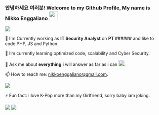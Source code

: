   ### 안녕하세요 여러분!  Welcome to my Github Profile, My name is Nikko Enggaliano <img src="https://media.giphy.com/media/ThpGyTmKBmB0I7PvjG/giphy.gif" height="29px">  

![](https://media.giphy.com/media/mA7p3Yv44SM9hGiBKd/giphy.gif)





🔭 I'm Currently working as **IT Security Analyst** on  **PT ######**  and like to code PHP, JS and Python.

🌱 I’m currently learning optimized code, scalability and Cyber Security.

💬 Ask me about **everything** i will answer as far as i can <img src="https://media.giphy.com/media/ggcNOq2PyRFv8CDcLn/giphy.gif" height="19px">.

📫 How to reach me: nikkoenggaliano@gmail.com.



![](https://media.giphy.com/media/USDLzEBaDObgWuWywy/giphy.gif)

⚡ Fun fact: I love K-Pop more than my Girlfriend, sorry baby iam joking. 




<img align="center" src="https://github-readme-stats.vercel.app/api?username=nikkoenggaliano&show_icons=true&theme=radical" />



<img align="center" src="https://github-readme-stats.vercel.app/api/top-langs/?username=nikkoenggaliano&theme=buefy" />
